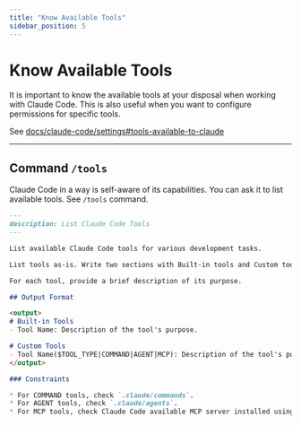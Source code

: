 ```yaml
---
title: "Know Available Tools"
sidebar_position: 5
---
```


# Know Available Tools


It is important to know the available tools at your disposal when working with Claude Code. This is also useful when you want to configure permissions for specific tools.

See [docs/claude-code/settings#tools-available-to-claude](https://docs.claude.com/en/docs/claude-code/settings#tools-available-to-claude)

---

## Command `/tools`

Claude Code in a way is self-aware of its capabilities. You can ask it to list available tools. See `/tools` command.

```markdown
---
description: List Claude Code Tools
---

List available Claude Code tools for various development tasks. 

List tools as-is. Write two sections with Built-in tools and Custom tools. 

For each tool, provide a brief description of its purpose.

## Output Format

<output>
# Built-in Tools
- Tool Name: Description of the tool's purpose.

# Custom Tools
- Tool Name($TOOL_TYPE|COMMAND|AGENT|MCP): Description of the tool's purpose.
</output>

### Constraints

* For COMMAND tools, check `.claude/commands`.
* For AGENT tools, check `.claude/agents`.
* For MCP tools, check Claude Code available MCP server installed using built-in command. MCP tools goes to Custom Tools section.
```
